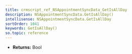 ```yaml
---
title: crmscript_ref_NSAppointmentSyncData_GetIsAllDay
description: NSAppointmentSyncData.GetIsAllDay()
intellisense: NSAppointmentSyncData.GetIsAllDay
sortOrder: 1041
keywords: GetIsAllDay()
so.topic: reference
---
```



* **Returns:** Bool


